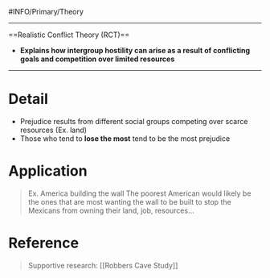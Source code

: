 #INFO/Primary/Theory

---
==Realistic Conflict Theory (RCT)==

- **Explains how intergroup hostility can arise as a result of conflicting goals and competition over limited resources**

---

# Detail

- Prejudice results from different social groups competing over scarce resources (Ex. land)
- Those who tend to **lose the most** tend to be the most prejudice

# Application

> Ex. America building the wall
> The poorest American would likely be the ones that are most wanting the wall to be built to stop the Mexicans from owning their land, job, resources...

# Reference
> Supportive research: [[Robbers Cave Study]]
